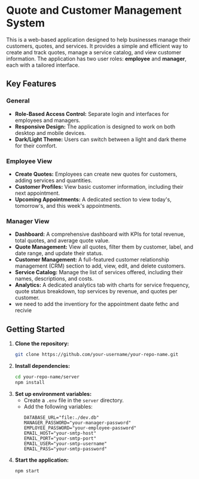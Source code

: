 # Quote and Customer Management System

This is a web-based application designed to help businesses manage their customers, quotes, and services. It provides a simple and efficient way to create and track quotes, manage a service catalog, and view customer information. The application has two user roles: **employee** and **manager**, each with a tailored interface.

## Key Features

### General

- **Role-Based Access Control:** Separate login and interfaces for employees and managers.
- **Responsive Design:** The application is designed to work on both desktop and mobile devices.
- **Dark/Light Theme:** Users can switch between a light and dark theme for their comfort.

### Employee View

- **Create Quotes:** Employees can create new quotes for customers, adding services and quantities.
- **Customer Profiles:** View basic customer information, including their next appointment.
- **Upcoming Appointments:** A dedicated section to view today's, tomorrow's, and this week's appointments.

### Manager View

- **Dashboard:** A comprehensive dashboard with KPIs for total revenue, total quotes, and average quote value.
- **Quote Management:** View all quotes, filter them by customer, label, and date range, and update their status.
- **Customer Management:** A full-featured customer relationship management (CRM) section to add, view, edit, and delete customers.
- **Service Catalog:** Manage the list of services offered, including their names, descriptions, and costs.
- **Analytics:** A dedicated analytics tab with charts for service frequency, quote status breakdown, top services by revenue, and quotes per customer.
- we need to add the inventiory for the  appointment daate fethc and recivie

## Getting Started

1.  **Clone the repository:**
    ```bash
    git clone https://github.com/your-username/your-repo-name.git 
    ```
2.  **Install dependencies:**
    ```bash
    cd your-repo-name/server
    npm install
    ```
3.  **Set up environment variables:**
    - Create a `.env` file in the `server` directory.
    - Add the following variables:
      ```
      DATABASE_URL="file:./dev.db"
      MANAGER_PASSWORD="your-manager-password"
      EMPLOYEE_PASSWORD="your-employee-password"
      EMAIL_HOST="your-smtp-host"
      EMAIL_PORT="your-smtp-port"
      EMAIL_USER="your-smtp-username"
      EMAIL_PASS="your-smtp-password"
      ```
4.  **Start the application:**
    ```bash
    npm start
    ```
